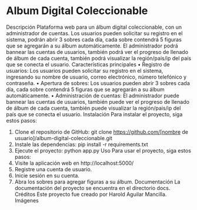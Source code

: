 # Album Digital Coleccionable
Descripción
Plataforma web para un álbum digital coleccionable, con un administrador de cuentas. Los usuarios pueden solicitar su registro en el sistema, podrán abrir 3 sobres cada día, cada sobre contendrá 5 figuras que se agregarán a su álbum automáticamente. El administrador podrá bannear las cuentas de usuarios, también podrá ver el progreso de llenado de álbum de cada cuenta, también podrá visualizar la región/pais/ip del país que se conecta el usuario.
Características principales
•	Registro de usuarios: Los usuarios pueden solicitar su registro en el sistema, ingresando su nombre de usuario, correo electrónico, número telefónico y contraseña.
•	Apertura de sobres: Los usuarios pueden abrir 3 sobres cada día, cada sobre contendrá 5 figuras que se agregarán a su álbum automáticamente.
•	Administración de cuentas: El administrador puede bannear las cuentas de usuarios, también puede ver el progreso de llenado de álbum de cada cuenta, también puede visualizar la región/pais/ip del país que se conecta el usuario.
Instalación
Para instalar el proyecto, siga estos pasos:
1.	Clone el repositorio de GitHub:
git clone https://github.com/[nombre de usuario]/album-digital-coleccionable.git
2.	Instale las dependencias:
pip install -r requirements.txt
3.	Ejecute el proyecto:
python app.py
Uso
Para usar el proyecto, siga estos pasos:
1.	Visite la aplicación web en http://localhost:5000/
2.	Registre una cuenta de usuario.
3.	Inicie sesión en su cuenta.
4.	Abra los sobres para agregar figuras a su álbum.
Documentación
La documentación del proyecto se encuentra en el directorio docs.
Créditos
Este proyecto fue creado por Harold Aguilar Mancilla.
Imágenes

